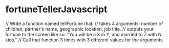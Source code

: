 # fortuneTellerJavascript
// Write a function named tellFortune that:
// takes 4 arguments: number of children, partner's name, geographic location, job title.
// outputs your fortune to the screen like so: "You will be a X in Y, and married to Z with N kids."
// Call that function 3 times with 3 different values for the arguments.